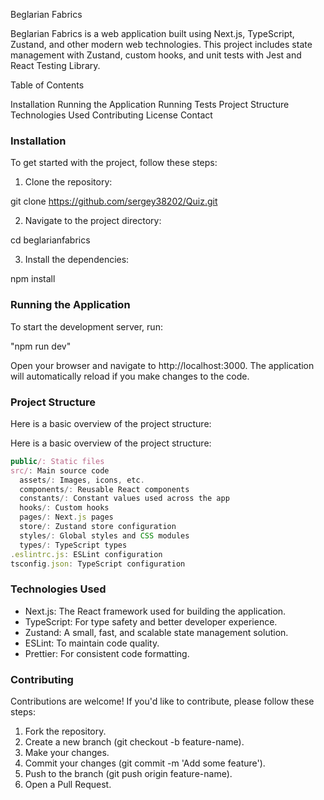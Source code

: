 Beglarian Fabrics

Beglarian Fabrics is a web application built using Next.js, TypeScript, Zustand, and other modern web technologies. This project includes state management with Zustand, custom hooks, and unit tests with Jest and React Testing Library.

Table of Contents

Installation
Running the Application
Running Tests
Project Structure
Technologies Used
Contributing
License
Contact

### Installation

To get started with the project, follow these steps:

1. Clone the repository:

git clone https://github.com/sergey38202/Quiz.git

2. Navigate to the project directory:

cd beglarianfabrics

3. Install the dependencies:

npm install

### Running the Application


To start the development server, run:

"npm run dev"

Open your browser and navigate to http://localhost:3000. The application will automatically reload if you make changes to the code.

### Project Structure

Here is a basic overview of the project structure:

Here is a basic overview of the project structure:

```jsx
public/: Static files
src/: Main source code
  assets/: Images, icons, etc.
  components/: Reusable React components
  constants/: Constant values used across the app
  hooks/: Custom hooks
  pages/: Next.js pages
  store/: Zustand store configuration
  styles/: Global styles and CSS modules
  types/: TypeScript types
.eslintrc.js: ESLint configuration
tsconfig.json: TypeScript configuration
```


### Technologies Used


- Next.js: The React framework used for building the application.
- TypeScript: For type safety and better developer experience.
- Zustand: A small, fast, and scalable state management solution.
- ESLint: To maintain code quality.
- Prettier: For consistent code formatting.

### Contributing

Contributions are welcome! If you'd like to contribute, please follow these steps:

1. Fork the repository.
2. Create a new branch (git checkout -b feature-name).
3. Make your changes.
4. Commit your changes (git commit -m 'Add some feature').
5. Push to the branch (git push origin feature-name).
6. Open a Pull Request.

